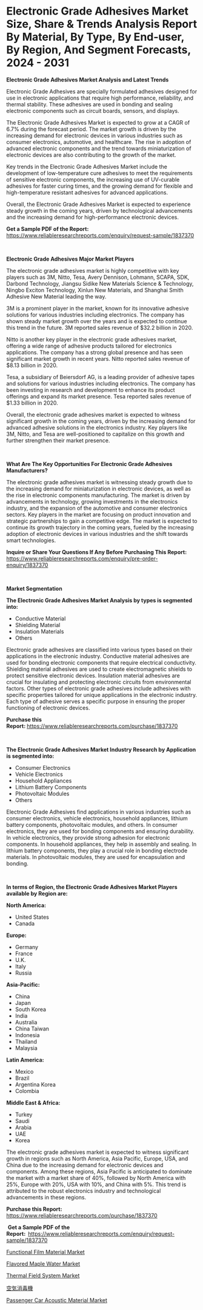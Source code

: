 <p><h1>Electronic Grade Adhesives Market Size, Share & Trends Analysis Report By Material, By Type, By End-user, By Region, And Segment Forecasts, 2024 - 2031</h1></p><p><strong>Electronic Grade Adhesives Market Analysis and Latest Trends</strong></p>
<p><p>Electronic Grade Adhesives are specially formulated adhesives designed for use in electronic applications that require high performance, reliability, and thermal stability. These adhesives are used in bonding and sealing electronic components such as circuit boards, sensors, and displays.</p><p>The Electronic Grade Adhesives Market is expected to grow at a CAGR of 6.7% during the forecast period. The market growth is driven by the increasing demand for electronic devices in various industries such as consumer electronics, automotive, and healthcare. The rise in adoption of advanced electronic components and the trend towards miniaturization of electronic devices are also contributing to the growth of the market.</p><p>Key trends in the Electronic Grade Adhesives Market include the development of low-temperature cure adhesives to meet the requirements of sensitive electronic components, the increasing use of UV-curable adhesives for faster curing times, and the growing demand for flexible and high-temperature resistant adhesives for advanced applications.</p><p>Overall, the Electronic Grade Adhesives Market is expected to experience steady growth in the coming years, driven by technological advancements and the increasing demand for high-performance electronic devices.</p></p>
<p><strong>Get a Sample PDF of the Report:&nbsp;</strong> <a href="https://www.reliableresearchreports.com/enquiry/request-sample/1837370">https://www.reliableresearchreports.com/enquiry/request-sample/1837370</a></p>
<p>&nbsp;</p>
<p><strong>Electronic Grade Adhesives Major Market Players</strong></p>
<p><p>The electronic grade adhesives market is highly competitive with key players such as 3M, Nitto, Tesa, Avery Dennison, Lohmann, SCAPA, SDK, Darbond Technology, Jiangsu Sidike New Materials Science & Technology, Ningbo Exciton Technology, Xinlun New Materials, and Shanghai Smith Adhesive New Material leading the way.</p><p>3M is a prominent player in the market, known for its innovative adhesive solutions for various industries including electronics. The company has shown steady market growth over the years and is expected to continue this trend in the future. 3M reported sales revenue of $32.2 billion in 2020.</p><p>Nitto is another key player in the electronic grade adhesives market, offering a wide range of adhesive products tailored for electronics applications. The company has a strong global presence and has seen significant market growth in recent years. Nitto reported sales revenue of $8.13 billion in 2020.</p><p>Tesa, a subsidiary of Beiersdorf AG, is a leading provider of adhesive tapes and solutions for various industries including electronics. The company has been investing in research and development to enhance its product offerings and expand its market presence. Tesa reported sales revenue of $1.33 billion in 2020.</p><p>Overall, the electronic grade adhesives market is expected to witness significant growth in the coming years, driven by the increasing demand for advanced adhesive solutions in the electronics industry. Key players like 3M, Nitto, and Tesa are well-positioned to capitalize on this growth and further strengthen their market presence.</p></p>
<p>&nbsp;</p>
<p><strong>What Are The Key Opportunities For Electronic Grade Adhesives Manufacturers?</strong></p>
<p><p>The electronic grade adhesives market is witnessing steady growth due to the increasing demand for miniaturization in electronic devices, as well as the rise in electronic components manufacturing. The market is driven by advancements in technology, growing investments in the electronics industry, and the expansion of the automotive and consumer electronics sectors. Key players in the market are focusing on product innovation and strategic partnerships to gain a competitive edge. The market is expected to continue its growth trajectory in the coming years, fueled by the increasing adoption of electronic devices in various industries and the shift towards smart technologies.</p></p>
<p><strong>Inquire or Share Your Questions If Any Before Purchasing This Report:</strong> <a href="https://www.reliableresearchreports.com/enquiry/pre-order-enquiry/1837370">https://www.reliableresearchreports.com/enquiry/pre-order-enquiry/1837370</a></p>
<p>&nbsp;</p>
<p><strong>Market Segmentation</strong></p>
<p><strong>The Electronic Grade Adhesives Market Analysis by types is segmented into:</strong></p>
<p><ul><li>Conductive Material</li><li>Shielding Material</li><li>Insulation Materials</li><li>Others</li></ul></p>
<p><p>Electronic grade adhesives are classified into various types based on their applications in the electronic industry. Conductive material adhesives are used for bonding electronic components that require electrical conductivity. Shielding material adhesives are used to create electromagnetic shields to protect sensitive electronic devices. Insulation material adhesives are crucial for insulating and protecting electronic circuits from environmental factors. Other types of electronic grade adhesives include adhesives with specific properties tailored for unique applications in the electronic industry. Each type of adhesive serves a specific purpose in ensuring the proper functioning of electronic devices.</p></p>
<p><strong>Purchase this Report:&nbsp;</strong><a href="https://www.reliableresearchreports.com/purchase/1837370">https://www.reliableresearchreports.com/purchase/1837370</a></p>
<p>&nbsp;</p>
<p><strong>The Electronic Grade Adhesives Market Industry Research by Application is segmented into:</strong></p>
<p><ul><li>Consumer Electronics</li><li>Vehicle Electronics</li><li>Household Appliances</li><li>Lithium Battery Components</li><li>Photovoltaic Modules</li><li>Others</li></ul></p>
<p><p>Electronic Grade Adhesives find applications in various industries such as consumer electronics, vehicle electronics, household appliances, lithium battery components, photovoltaic modules, and others. In consumer electronics, they are used for bonding components and ensuring durability. In vehicle electronics, they provide strong adhesion for electronic components. In household appliances, they help in assembly and sealing. In lithium battery components, they play a crucial role in bonding electrode materials. In photovoltaic modules, they are used for encapsulation and bonding.</p></p>
<p>&nbsp;</p>
<p><strong>In terms of Region, the Electronic Grade Adhesives Market Players available by Region are:</strong></p>
<p>
    <p> <strong> North America: </strong>
        <ul>
            <li>United States</li>
            <li>Canada</li>
        </ul>
        </p> 
    <p> <strong> Europe: </strong>
        <ul>
            <li>Germany</li>
            <li>France</li>
            <li>U.K.</li>
            <li>Italy</li>
            <li>Russia</li>
        </ul>
        </p> 
    <p> <strong> Asia-Pacific: </strong>
        <ul>
            <li>China</li>
            <li>Japan</li>
            <li>South Korea</li>
            <li>India</li>
            <li>Australia</li>
            <li>China Taiwan</li>
            <li>Indonesia</li>
            <li>Thailand</li>
            <li>Malaysia</li>
        </ul>
        </p> 
    <p> <strong> Latin America: </strong>
        <ul>
            <li>Mexico</li>
            <li>Brazil</li>
            <li>Argentina Korea</li>
            <li>Colombia</li>
        </ul>
        </p> 
    <p> <strong> Middle East & Africa: </strong>
        <ul>
            <li>Turkey</li>
            <li>Saudi</li>
            <li>Arabia</li>
            <li>UAE</li>
            <li>Korea</li>
        </ul>
    </p>
    </p>
<p><p>The electronic grade adhesives market is expected to witness significant growth in regions such as North America, Asia Pacific, Europe, USA, and China due to the increasing demand for electronic devices and components. Among these regions, Asia Pacific is anticipated to dominate the market with a market share of 40%, followed by North America with 25%, Europe with 20%, USA with 10%, and China with 5%. This trend is attributed to the robust electronics industry and technological advancements in these regions.</p></p>
<p><strong>Purchase this Report: </strong><a href="https://www.reliableresearchreports.com/purchase/1837370">https://www.reliableresearchreports.com/purchase/1837370</a></p>
<p>&nbsp;<strong>Get a Sample PDF of the Report:&nbsp;&nbsp;</strong><a href="https://www.reliableresearchreports.com/enquiry/request-sample/1837370">https://www.reliableresearchreports.com/enquiry/request-sample/1837370</a></p>
<p><strong></strong></p>
<p><p><a href="https://github.com/biheemgalvinlouises6hokrh3h/Market-Research-Report-List-1/blob/main/functional-film-material-market.md">Functional Film Material Market</a></p><p><a href="https://issuu.com/reportprime-2/docs/flavored-maple-water-market-size-2030.pptx">Flavored Maple Water Market</a></p><p><a href="https://github.com/guneycigdem35/Market-Research-Report-List-2/blob/main/thermal-field-system-market.md">Thermal Field System Market</a></p><p><a href="https://github.com/ihabdkwlxs948/Market-Research-Report-List-1/blob/main/22203551401.md">空気消毒機</a></p><p><a href="https://issuu.com/reportprime-2/docs/passenger-car-acoustic-material-market-size-2030.p">Passenger Car Acoustic Material Market</a></p></p>